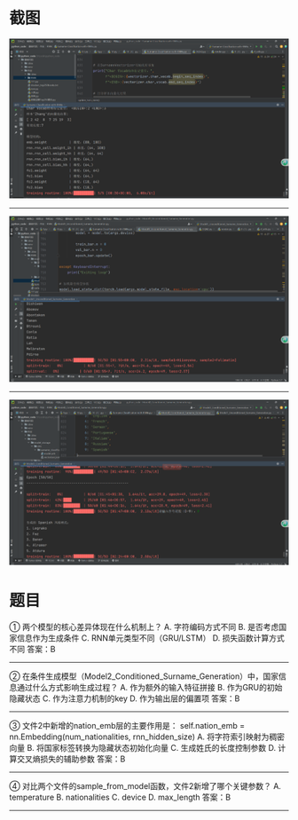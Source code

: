 # 截图
<img src="photo/截图一.png" alt="截图一" width = "800" height = "图片长度" />

---

<img src="photo/截图二.png" alt="截图二" width = "800" height = "图片长度" />

---

<img src="photo/截图三.png" alt="截图三" width = "800" height = "图片长度" />

# 题目
① 两个模型的核心差异体现在什么机制上？ 
A. 字符编码方式不同
B. 是否考虑国家信息作为生成条件
C. RNN单元类型不同（GRU/LSTM）
D. 损失函数计算方式不同
答案：B

---

② 在条件生成模型（Model2_Conditioned_Surname_Generation）中，国家信息通过什么方式影响生成过程？ 
A. 作为额外的输入特征拼接
B. 作为GRU的初始隐藏状态
C. 作为注意力机制的key
D. 作为输出层的偏置项
答案：B

---

③ 文件2中新增的nation_emb层的主要作用是： 
self.nation_emb = nn.Embedding(num_nationalities, rnn_hidden_size)
A. 将字符索引映射为稠密向量
B. 将国家标签转换为隐藏状态初始化向量
C. 生成姓氏的长度控制参数
D. 计算交叉熵损失的辅助参数
答案：B

---

④ 对比两个文件的sample_from_model函数，文件2新增了哪个关键参数？
A. temperature
B. nationalities
C. device
D. max_length
答案：B

---